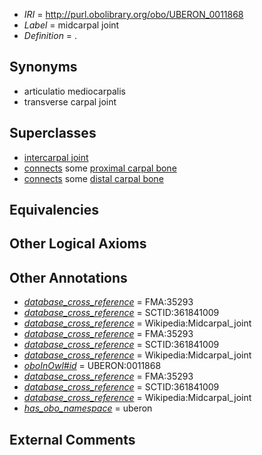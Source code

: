  * *IRI* = http://purl.obolibrary.org/obo/UBERON_0011868
 * *Label* = midcarpal joint
 * *Definition* = .

## Synonyms

 * articulatio mediocarpalis
 * transverse carpal joint

## Superclasses

 * [intercarpal joint](../../UBERON/32/UBERON_0011132.md)
 * [connects](../../ts/core#connects.md) some [proximal carpal bone](../../UBERON/80/UBERON_0001480.md)
 * [connects](../../ts/core#connects.md) some [distal carpal bone](../../UBERON/81/UBERON_0001481.md)

## Equivalencies


## Other Logical Axioms


## Other Annotations

 * *[database_cross_reference](../../ef/oboInOwl#hasDbXref.md)* = FMA:35293
 * *[database_cross_reference](../../ef/oboInOwl#hasDbXref.md)* = SCTID:361841009
 * *[database_cross_reference](../../ef/oboInOwl#hasDbXref.md)* = Wikipedia:Midcarpal_joint
 * *[database_cross_reference](../../ef/oboInOwl#hasDbXref.md)* = FMA:35293
 * *[database_cross_reference](../../ef/oboInOwl#hasDbXref.md)* = SCTID:361841009
 * *[database_cross_reference](../../ef/oboInOwl#hasDbXref.md)* = Wikipedia:Midcarpal_joint
 * *[oboInOwl#id](../../id/oboInOwl#id.md)* = UBERON:0011868
 * *[database_cross_reference](../../ef/oboInOwl#hasDbXref.md)* = FMA:35293
 * *[database_cross_reference](../../ef/oboInOwl#hasDbXref.md)* = SCTID:361841009
 * *[database_cross_reference](../../ef/oboInOwl#hasDbXref.md)* = Wikipedia:Midcarpal_joint
 * *[has_obo_namespace](../../ce/oboInOwl#hasOBONamespace.md)* = uberon

## External Comments

